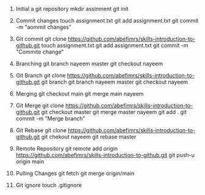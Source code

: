 

1. Initial a git repository
    mkdir assinment
    git init

2. Commit changes
    touch assignment.txt
    git add assignment.txt
    git commit -m "aommit changes"

3. Git commit
    git clone  https://github.com/abefimrs/skills-introduction-to-github.git
    touch assignment.txt
    git add assignment.txt
    git commit -m "Commite change"

4. Branching
    git branch nayeem master
    git checkout nayeem


5. Git Branch
    git clone https://github.com/abefimrs/skills-introduction-to-github.git
    git branch
    git branch nayeem master
    git checkout nayeem


6. Merging 
    git checkout main
    git merge main nayeem


7. Git Merge
    git clone https://github.com/abefimrs/skills-introduction-to-github.git
    git checkout master
    git merge master nayeem
    git add .
    git commit -m "Merge branch"


8. Git Rebase
    git clone https://github.com/abefimrs/skills-introduction-to-github.git
    git chekout nayeem
    git rebase master


9. Remote Repository
    git remote add origin https://github.com/abefimrs/skills-introduction-to-github.git
    git push-u origin main


10. Pulling Changes
     git fetch 
     git merge origin/main


11. Git ignore
     touch .gitignore



